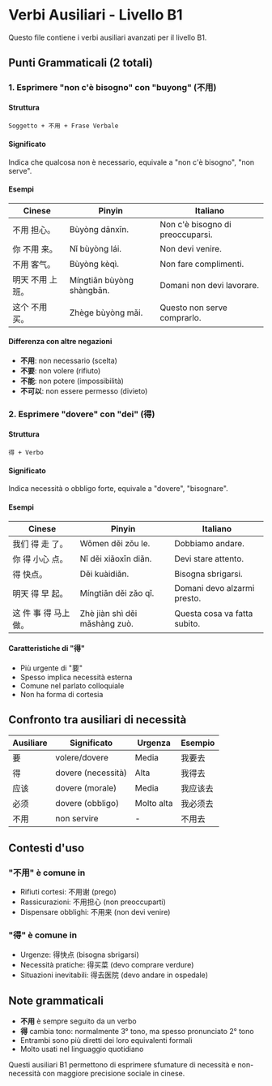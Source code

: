 # Verbi Ausiliari - Livello B1

Questo file contiene i verbi ausiliari avanzati per il livello B1.

## Punti Grammaticali (2 totali)

### 1. Esprimere "non c'è bisogno" con "buyong" (不用)

#### Struttura

```
Soggetto + 不用 + Frase Verbale
```

#### Significato

Indica che qualcosa non è necessario, equivale a "non c'è bisogno", "non serve".

#### Esempi

| Cinese | Pinyin | Italiano |
|--------|--------|----------|
| 不用 担心。 | Bùyòng dānxīn. | Non c'è bisogno di preoccuparsi. |
| 你 不用 来。 | Nǐ bùyòng lái. | Non devi venire. |
| 不用 客气。 | Bùyòng kèqì. | Non fare complimenti. |
| 明天 不用 上班。 | Míngtiān bùyòng shàngbān. | Domani non devi lavorare. |
| 这个 不用 买。 | Zhège bùyòng mǎi. | Questo non serve comprarlo. |

#### Differenza con altre negazioni

- **不用**: non necessario (scelta)
- **不要**: non volere (rifiuto)
- **不能**: non potere (impossibilità)
- **不可以**: non essere permesso (divieto)

### 2. Esprimere "dovere" con "dei" (得)

#### Struttura

```
得 + Verbo
```

#### Significato

Indica necessità o obbligo forte, equivale a "dovere", "bisognare".

#### Esempi

| Cinese | Pinyin | Italiano |
|--------|--------|----------|
| 我们 得 走 了。 | Wǒmen děi zǒu le. | Dobbiamo andare. |
| 你 得 小心 点。 | Nǐ děi xiǎoxīn diǎn. | Devi stare attento. |
| 得 快点。 | Děi kuàidiǎn. | Bisogna sbrigarsi. |
| 明天 得 早 起。 | Míngtiān děi zǎo qǐ. | Domani devo alzarmi presto. |
| 这 件 事 得 马上 做。 | Zhè jiàn shì děi mǎshàng zuò. | Questa cosa va fatta subito. |

#### Caratteristiche di "得"

- Più urgente di "要"
- Spesso implica necessità esterna
- Comune nel parlato colloquiale
- Non ha forma di cortesia

## Confronto tra ausiliari di necessità

| Ausiliare | Significato | Urgenza | Esempio |
|-----------|-------------|---------|---------|
| 要 | volere/dovere | Media | 我要去 |
| 得 | dovere (necessità) | Alta | 我得去 |
| 应该 | dovere (morale) | Media | 我应该去 |
| 必须 | dovere (obbligo) | Molto alta | 我必须去 |
| 不用 | non servire | - | 不用去 |

## Contesti d'uso

### "不用" è comune in

- Rifiuti cortesi: 不用谢 (prego)
- Rassicurazioni: 不用担心 (non preoccuparti)
- Dispensare obblighi: 不用来 (non devi venire)

### "得" è comune in

- Urgenze: 得快点 (bisogna sbrigarsi)
- Necessità pratiche: 得买菜 (devo comprare verdure)
- Situazioni inevitabili: 得去医院 (devo andare in ospedale)

## Note grammaticali

- **不用** è sempre seguito da un verbo
- **得** cambia tono: normalmente 3° tono, ma spesso pronunciato 2° tono
- Entrambi sono più diretti dei loro equivalenti formali
- Molto usati nel linguaggio quotidiano

Questi ausiliari B1 permettono di esprimere sfumature di necessità e non-necessità con maggiore precisione sociale in cinese.
